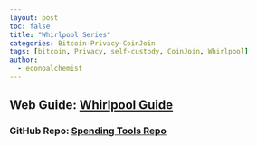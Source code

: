 ```yaml
---
layout: post
toc: false
title: "Whirlpool Series"
categories: Bitcoin-Privacy-CoinJoin
tags: [bitcoin, Privacy, self-custody, CoinJoin, Whirlpool]
author:
  - econoalchemist
---
```

## Web Guide: [Whirlpool Guide](https://econoalchemist.github.io/Whirlpool/)
### GitHub Repo: [Spending Tools Repo](https://github.com/econoalchemist/Whirlpool)
